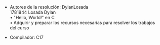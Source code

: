 - Autores de la resolución:
DylanLosada  
1781844
Losada
 Dylan  
• "Hello, World!" en C  
• Adquirir y preparar los recursos necesarias para resolver los trabajos del curso  
* Compilador: C17
